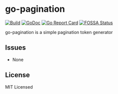 # go-pagination

[![Build][1]][2]
[![GoDoc][3]][4]
[![Go Report Card][5]][6]
[![FOSSA Status][9]][10]

[1]: https://github.com/cameronnewman/go-pagination/workflows/pipeline/badge.svg
[2]: https://github.com/cameronnewman/go-pagination/actions
[3]: https://godoc.org/github.com/cameronnewman/go-pagination?status.svg
[4]: https://godoc.org/github.com/cameronnewman/go-pagination
[5]: https://goreportcard.com/badge/github.com/cameronnewman/go-pagination
[6]: https://goreportcard.com/report/github.com/cameronnewman/go-pagination
[9]: https://app.fossa.io/api/projects/git%2Bgithub.com%2Fcameronnewman%2Fgo-pagination.svg?type=shield
[10]: https://app.fossa.io/projects/git%2Bgithub.com%2Fcameronnewman%2Fgo-pagination?ref=badge_shield

go-pagination is a simple pagination token generator

## Issues

* None

## License

MIT Licensed
